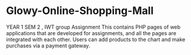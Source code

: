 # Glowy-Online-Shopping-Mall
YEAR 1 SEM 2 ,   IWT group Assignment 
This contains PHP pages of web applications that are developed for assignments, and all the pages are integrated with each other. Users can add products to the chart and make purchases via a payment gateway.
